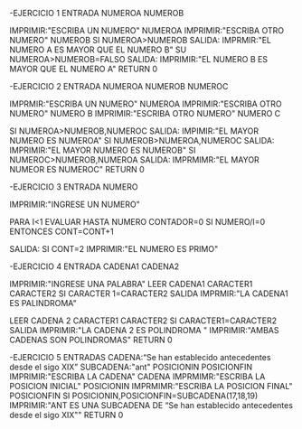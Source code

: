 -EJERCICIO 1
ENTRADA
NUMEROA
NUMEROB

IMPRIMIR:"ESCRIBA UN NUMERO"
NUMEROA
IMPRIMIR:"ESCRIBA OTRO NUMERO"
NUMEROB
SI NUMEROA>NUMEROB
SALIDA:
IMPRMIR:"EL NUMERO A ES MAYOR QUE EL NUMERO B"
SU NUMEROA>NUMEROB=FALSO
SALIDA:
IMPRIMIR:"EL NUMERO B ES MAYOR QUE EL NUMERO A"
RETURN 0

-EJERCICIO 2
ENTRADA
NUMEROA
NUMEROB
NUMEROC

IMPRMIR:"ESCRIBA UN NUMERO"
NUMEROA
IMPRIMIR:"ESCRIBA OTRO NUMERO"
NUMERO B
IMPRIMIR:"ESCRIBA OTRO NUMERO"
NUMERO C

SI NUMEROA>NUMEROB,NUMEROC
SALIDA:
IMPIMIR:"EL MAYOR NUMERO ES NUMEROA"
SI NUMEROB>NUMEROA,NUMEROC
SALIDA:
IMPRIMIR:"EL MAYOR NUMERO ES NUMEROB"
SI NUMEROC>NUMEROB,NUMEROA
SALIDA:
IMPRMIMR:"EL MAYOR NUMEOR ES NUMEROC"
RETURN 0


-EJERCICIO 3
ENTRADA
NUMERO

IMPRIMIR:"INGRESE UN NUMERO"

PARA I<1 EVALUAR HASTA NUMERO
CONTADOR=0
SI NUMERO/I=0
ENTONCES CONT=CONT+1

SALIDA:
SI CONT=2
IMPRIMIR:"EL NUMERO ES PRIMO"


-EJERCICIO 4
ENTRADA 
CADENA1
CADENA2

IMPRIMIR:"INGRESE UNA PALABRA"
LEER CADENA1 
CARACTER1
CARACTER2
SI CARACTER 1=CARACTER2 
SALIDA
IMPRMIR:"LA CADENA1 ES PALINDROMA"

LEER CADENA 2
CARACTER1
CARACTER2 
SI CARACTER1=CARACTER2
SALIDA 
IMPRIMIR:"LA CADENA 2 ES POLINDROMA "
IMPRIMIR:"AMBAS CADENAS SON POLINDROMAS"
RETURN 0


-EJERCICIO 5
ENTRADAS 
CADENA:“Se han establecido antecedentes desde el sigo XIX”
SUBCADENA:"ant"
POSICIONIN
POSICIONFIN
IMPRIMIR:"ESCRIBA LA CADENA"
CADENA
IMPRMIMR:"ESCRIBA LA POSICION INICIAL"
POSICIONIN
IMPRMIMR:"ESCRIBA LA POSICION FINAL"
POSICIONFIN
SI POSICIONIN,POSICIONFIN=SUBCADENA(17,18,19)
IMPRIMIR:"ANT ES UNA SUBCADENA DE “Se han establecido antecedentes desde el sigo XIX""
RETURN 0